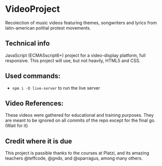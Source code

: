 # VideoProject
Recolection of music videos featuring themes, songwriters and lyrics from latin-american politial protest movements. 

## Technical info
JavaScript (ECMASscript6+) project for a video-display platform, full responsive. This project will use, but not heavily, HTML5 and CSS.

## Used commands: 
- `npm i -D live-server` to run the live server

## Video References: 
These videos were gathered for educational and training purposes. They are meant to be ignored on all commits of the repo except for the final go. (Wait for it) 

## Credit where it is due
This project is passible thanks to the courses at Platzi, and its amazing teachers @teffcode, @gndx, and @sparragus, among many others. 
